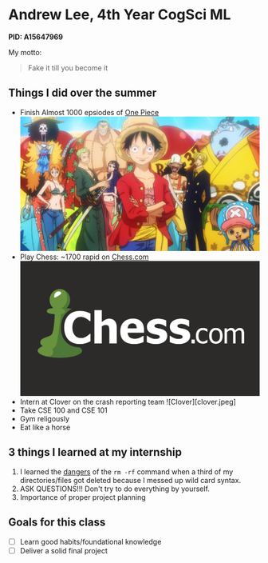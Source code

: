 # Andrew Lee, 4th Year CogSci ML 
**PID: A15647969** 

My motto: 
> Fake it till you become it

## Things I did over the summer 
- Finish Almost 1000 epsiodes of [One Piece](https://github.com/YelllowBelly/CSE_110_Lab1/blob/main/SHC.png) ![One Piece](SHC.png) 
- Play Chess: ~1700 rapid on [Chess.com ](https://www.chess.com) ![Chess](chess.png)
- Intern at Clover on the crash reporting team ![Clover][clover.jpeg]
- Take CSE 100 and CSE 101 
- Gym religously 
- Eat like a horse 

## 3 things I learned at my internship 
1. I learned the [dangers](https://www.tecmint.com/10-most-dangerous-commands-you-should-never-execute-on-linux/) of the `rm -rf` command when a third of my directories/files got deleted because I messed up wild card syntax. 
2. ASK QUESTIONS!!! Don't try to do everything by yourself.
3. Importance of proper project planning 

## Goals for this class 
- [ ] Learn good habits/foundational knowledge
- [ ] Deliver a solid final project
